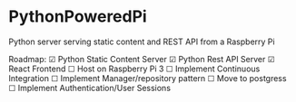 # PythonPoweredPi
Python server serving static content and REST API from a Raspberry Pi

Roadmap:
☑ Python Static Content Server
☑ Python Rest API Server
☑ React Frontend
☐ Host on Raspberry Pi 3
☐ Implement Continuous Integration
☐ Implement Manager/repository pattern
☐ Move to postgress 
☐ Implement Authentication/User Sessions 
